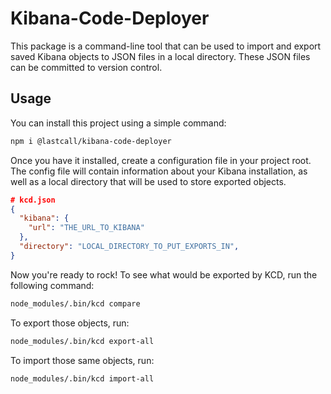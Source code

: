 # Kibana-Code-Deployer

This package is a command-line tool that can be used to import and export saved Kibana objects to JSON files in a local directory.  These JSON files can be committed to version control.

Usage
-----

You can install this project using a simple command:
```bash
npm i @lastcall/kibana-code-deployer
```

Once you have it installed, create a configuration file in your project root.  The config file will contain information about your Kibana installation, as well as a local directory that will be used to store exported objects.
```json
# kcd.json
{
  "kibana": {
    "url": "THE_URL_TO_KIBANA"
  },
  "directory": "LOCAL_DIRECTORY_TO_PUT_EXPORTS_IN",
}
```

Now you're ready to rock!  To see what would be exported by KCD, run the following command:
```bash
node_modules/.bin/kcd compare
```

To export those objects, run:
```bash
node_modules/.bin/kcd export-all
```

To import those same objects, run:
```bash
node_modules/.bin/kcd import-all
```
